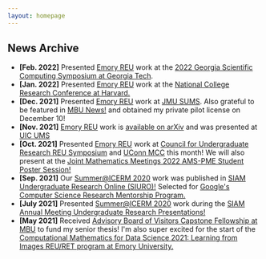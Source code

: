 ```yaml
---
layout: homepage
---
```


## News Archive

- **[Feb. 2022]**  Presented [Emory REU](http://www.mathcs.emory.edu/site/scicomp/REURET/) work at the [2022 Georgia Scientific Computing Symposium at Georgia Tech](https://comp-physics.group/GSCS22/).
- **[Jan. 2022]** Presented [Emory REU](http://www.mathcs.emory.edu/site/scicomp/REURET/) work at the [National College Research Conference at Harvard.](https://www.hcura.org/about-ncrc)
- **[Dec. 2021]** Presented [Emory REU](http://www.mathcs.emory.edu/site/scicomp/REURET/) work at [JMU SUMS](https://www.jmu.edu/mathstat/sums/index.shtml). Also grateful to be featured in [MBU News!](https://marybaldwin.edu/news/2021/12/17/program-for-the-exceptionally-gifted-standout-katie-keegan-22-wins-national-attention/) and obtained my private pilot license on December 10!
- **[Nov. 2021]** [Emory REU](http://www.mathcs.emory.edu/site/scicomp/REURET/) work is [available on arXiv](https://arxiv.org/abs/2111.00587) and was presented at [UIC UMS](https://homepages.math.uic.edu/ums/)
- **[Oct. 2021]** Presented [Emory REU](http://www.mathcs.emory.edu/site/scicomp/REURET/) work at [Council for Undergraduate Research REU Symposium](https://www.cur.org/what/events/students/reu/reu_symposium_2021/) and [UConn MCC](https://mcc.math.uconn.edu/abstracts/) this month! We will also present at the [Joint Mathematics Meetings 2022 AMS-PME Student Poster Session!](https://www.jointmathematicsmeetings.org/meetings/national/jmm2022/2268_posters) 
- **[Sep. 2021]** Our [Summer@ICERM 2020](https://icerm.brown.edu/summerug/2020/) work was published in [SIAM Undergraduate Research Online (SIURO)!](https://www.siam.org/Portals/0/Documents/S141166PDF.pdf?ver=2021-09-23-070730-093) Selected for [Google's Computer Science Research Mentorship Program.](https://research.google/outreach/csrmp/)
- **[July 2021]** Presented [Summer@ICERM 2020](https://icerm.brown.edu/summerug/2020/) work during the [SIAM Annual Meeting Undergraduate Research Presentations!](https://meetings.siam.org/sess/dsp_programsess.cfm?SESSIONCODE=72454&_ga=2.67741394.2145847893.1636412397-1332685511.1599444745) 
- **[May 2021]** Received [Advisory Board of Visitors Capstone Fellowship at MBU](https://marybaldwin.edu/news/2021/05/10/capstone-festival-celebrates-the-research-process/) to fund my senior thesis! I'm also super excited for the start of the [Computational Mathematics for Data Science 2021: Learning from Images REU/RET program at Emory University.](http://www.mathcs.emory.edu/site/scicomp/REURET/)

